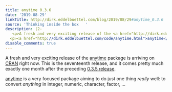 ```yaml
---
title: anytime 0.3.6
date: '2019-08-29'
linkTitle: http://dirk.eddelbuettel.com/blog/2019/08/29#anytime_0.3.6
source: 'Thinking inside the box   '
description: |2-
   <p>A fresh and very exciting release of the <a href="http://dirk.eddelbuettel.com/code/anytime.html">anytime</a> package is arriving on <a href="https://cran.r-project.org">CRAN</a> right now. This is the seventeenth release, and it comes pretty much exactly one month after the preceding <a href="http://dirk.eddelbuettel.com/blog/2019/07/28#anytime_0.3.5">0.3.5 release</a>.</p>
  <p><a href="http://dirk.eddelbuettel.com/code/anytime.html">anytime</a> is a very focused package aiming to do just one thing <em>really</em> well: to convert <em>anything</em> in integer, numeric, character, factor, ...
disable_comments: true
---
```

 <p>A fresh and very exciting release of the <a href="http://dirk.eddelbuettel.com/code/anytime.html">anytime</a> package is arriving on <a href="https://cran.r-project.org">CRAN</a> right now. This is the seventeenth release, and it comes pretty much exactly one month after the preceding <a href="http://dirk.eddelbuettel.com/blog/2019/07/28#anytime_0.3.5">0.3.5 release</a>.</p>
<p><a href="http://dirk.eddelbuettel.com/code/anytime.html">anytime</a> is a very focused package aiming to do just one thing <em>really</em> well: to convert <em>anything</em> in integer, numeric, character, factor, ...